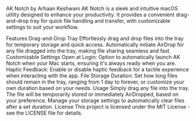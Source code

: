 AK Notch by Arhaan Keshwani
AK Notch is a sleek and intuitive macOS utility designed to enhance your productivity. It provides a convenient drag-and-drop tray for quick file handling and transfer, with customizable settings to suit your workflow.

Features
Drag-and-Drop Tray
Effortlessly drag and drop files into the tray for temporary storage and quick access.
Automatically initiate AirDrop for any file dragged into the tray, making file sharing seamless and fast.
Customizable Settings
Open at Login: Option to automatically launch AK Notch when your Mac starts, ensuring it's always ready when you are.
Haptic Feedback: Enable or disable haptic feedback for a tactile experience when interacting with the app.
File Storage Duration: Set how long files should remain in the tray, ranging from 1 day to forever, or customize your own duration based on your needs.
Usage
Simply drag any file into the tray.
The file will be temporarily stored or immediately AirDropped, based on your preference.
Manage your storage settings to automatically clear files after a set duration.
License
This project is licensed under the MIT License - see the LICENSE file for details.
